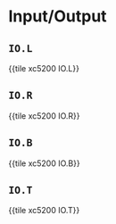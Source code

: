 # Input/Output


## `IO.L`

{{tile xc5200 IO.L}}


## `IO.R`

{{tile xc5200 IO.R}}


## `IO.B`

{{tile xc5200 IO.B}}


## `IO.T`

{{tile xc5200 IO.T}}
